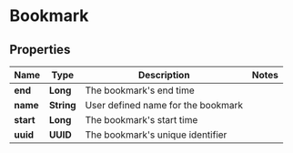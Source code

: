 

# Bookmark


## Properties

| Name | Type | Description | Notes |
|------------ | ------------- | ------------- | -------------|
|**end** | **Long** | The bookmark&#39;s end time |  |
|**name** | **String** | User defined name for the bookmark |  |
|**start** | **Long** | The bookmark&#39;s start time |  |
|**uuid** | **UUID** | The bookmark&#39;s unique identifier |  |



